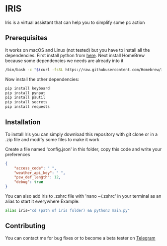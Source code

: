 # IRIS
Iris is a virtual assistant that can help you to simplify some pc action

## Prerequisites
It works on macOS and Linux (not tested) but you have to install all the dependencies.
First install python from [here](https://www.python.org/downloads/).
Next install HomeBrew because some dependencies we needs are already into it
``` bash
/bin/bash -c "$(curl -fsSL https://raw.githubusercontent.com/Homebrew/install/HEAD/install.sh)
```

Now install the other dependencies:
``` bash
pip install keyboard
pip install pynput
pip install psutil
pip install secrets
pip install requests
```
## Installation
To install Iris you can simply download this repository with git clone or in a .zip file and modify some files to make it work

Create a file named 'config.json' in this folder, copy this code and write your preferences
``` json
{
    "access_code": " ", 
    "weather_api_key": " ",
    "psw_def_length": 12,
    "debug": true 
}
```
You can also add iris to .zshrc file with 'nano ~/.zshrc' in your terminal as an alias to start it everywhere 
Example:
``` bash
alias iris="cd (path of iris folder) && python3 main.py"
```

## Contributing
You can contact me for bug fixes or to become a beta tester on [Telegram](https://t.me/lorehh_ric)
